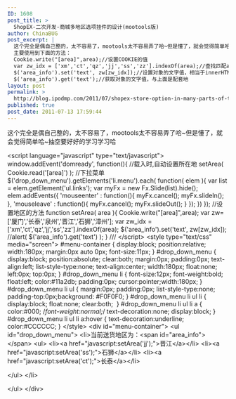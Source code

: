 ```yaml
---
ID: 1608
post_title: >
  ShopEX-二次开发-商城多地区选项挂件的设计(mootools版)
author: ChinaBUG
post_excerpt: |
  这个完全是偶自己整的，太不容易了，mootools太不容易弄了哈~但是懂了，就会觉得简单哈~抽空要好好的学习学习哈
  主要使用到下面的方法：
  Cookie.write("[area]",area);//设置COOKIE的值
  var zw_idx = ['xm','ct','qz','jj','ss','zz'].indexOf(area);//查找匹配area的值返回所在的索引
  $('area_info').set('text', zw[zw_idx]);//设置对象的文字值，相当于innerHTML
  $('area_info').get('text');//获取对象的文字值，与上面是配套地
layout: post
permalink: >
  http://blog.ipodmp.com/2011/07/shopex-store-option-in-many-parts-of-the-design-mootools-version.html
published: true
post_date: 2011-07-13 17:59:44
---
```

这个完全是偶自己整的，太不容易了，mootools太不容易弄了哈~但是懂了，就会觉得简单哈~抽空要好好的学习学习哈

&lt;script language="javascript" type="text/javascript"&gt;
window.addEvent('domready', function(){
//载入时,自动设置所在地
setArea( Cookie.read('[area]') );
//下拉菜单
$('drop_down_menu').getElements('li.menu').each( function( elem ){
var list = elem.getElement('ul.links');
var myFx = new Fx.Slide(list).hide();
elem.addEvents({
'mouseenter' : function(){
myFx.cancel();
myFx.slideIn();
},
'mouseleave' : function(){
myFx.cancel();
myFx.slideOut();
}
});
})
});
//设置地区的方法
function setArea( area ){
Cookie.write("[area]",area);
var zw=['厦门','长泰','泉州','晋江','石狮','漳州'];
var zw_idx = ['xm','ct','qz','jj','ss','zz'].indexOf(area);
$('area_info').set('text', zw[zw_idx]);
//alert( $('area_info').get('text') );
}
///
&lt;/script&gt;
&lt;style type="text/css" media="screen"&gt;
#menu-container { display:block; position:relative; width:180px; margin:0px auto 0px; font-size:11px; }
#drop_down_menu { display:block; position:absolute; clear:both; margin:0px; padding:0px; text-align:left; list-style-type:none; text-align:center; width:180px; float:none; left:0px; top:0px; }
#drop_down_menu li { font-size:12px; font-weight:bold; float:left; color:#11a2db; padding:0px; cursor:pointer;width:180px; }
#drop_down_menu li ul { margin:0px; padding:0px; list-style-type:none; padding-top:0px;background: #F0F0F0; }
#drop_down_menu li ul li { display:block; float:none; clear:both;  }
#drop_down_menu li ul li a { color:#000; /*font-weight:normal;*/ text-decoration:none; display:block; }
#drop_down_menu li ul li a:hover { text-decoration:underline; color:#CCCCCC; }
&lt;/style&gt;
&lt;div id="menu-container"&gt;
&lt;ul id="drop_down_menu"&gt;
&lt;li&gt;当前送货地区为：&lt;span id="area_info"&gt;&lt;/span&gt;
&lt;ul&gt;
&lt;li&gt;&lt;a href="javascript:setArea('jj');"&gt;晋江&lt;/a&gt;&lt;/li&gt;
&lt;li&gt;&lt;a href="javascript:setArea('ss');"&gt;石狮&lt;/a&gt;&lt;/li&gt;
&lt;li&gt;&lt;a href="javascript:setArea('ct');"&gt;长泰&lt;/a&gt;&lt;/li&gt;

&lt;/ul&gt;
&lt;/li&gt;

&lt;/ul&gt;
&lt;/div&gt;